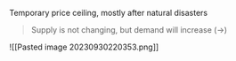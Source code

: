 Temporary price ceiling, mostly after natural disasters

> Supply is not changing, but demand will increase ($\rightarrow$)

![[Pasted image 20230930220353.png]]

